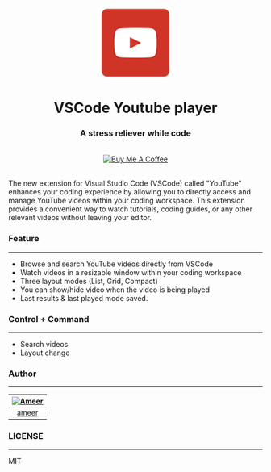 <div align="center">
<img src="https://raw.githubusercontent.com/smartameer/vscode-youtube/master/media/logo.png" width="140" />

# VSCode Youtube player

### A stress reliever while code

<br/>
<a href="https://www.buymeacoffee.com/smartameer" target="_blank"><img src="https://cdn.buymeacoffee.com/buttons/v2/default-red.png" alt="Buy Me A Coffee" height="40" /></a>
<br/><br/>
</div>

The new extension for Visual Studio Code (VSCode) called "YouTube" enhances your coding experience by allowing you to directly access and manage YouTube videos within your coding workspace. This extension provides a convenient way to watch tutorials, coding guides, or any other relevant videos without leaving your editor.

### Feature
---
- Browse and search YouTube videos directly from VSCode
- Watch videos in a resizable window within your coding workspace
- Three layout modes (List, Grid, Compact)
- You can show/hide video when the video is being played
- Last results & last played mode saved.

### Control + Command
---
- Search videos
- Layout change

### Author
---
[![Ameer](https://avatars.githubusercontent.com/u/5998873?v=4&s=70)](https://github.com/smartameer) |
:---: |
[ameer](https://github.com/smartameer) |


### LICENSE
---
MIT